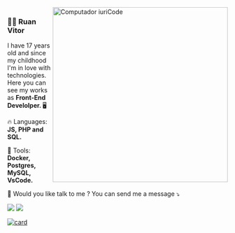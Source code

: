 <img src="https://raw.githubusercontent.com/MicaelliMedeiros/micaellimedeiros/master/image/computer-illustration.png" min-width="400px" max-width="400px" width="400px" align="right" alt="Computador iuriCode">

<h3> 👨‍💻 Ruan Vitor </h3>

<p align="left"> 
   I have 17 years old and since my childhood I'm in love with technologies.
  Here you can see my works as <strong> Front-End Develolper. </strong> 🖥️
</p>

<p align="left">
  🔥 Languages: <strong> JS, PHP and SQL. </strong>
</p>

<p align="left">
  💼 Tools: <strong> Docker, Postgres, MySQL, VsCode.</strong>
</p>

<p align="left">
  💌 Would you like talk to me ? You can send me a message ⤵️
</p>

<p align="left">
  <a href="ruanvelpidio@hotmail.com" alt="Gmail">
  <img src="https://img.shields.io/badge/-Gmail-FF0000?style=flat-square&labelColor=FF0000&logo=gmail&logoColor=white&link=LINK-DO-SEU-EMAIL" /></a>

  <a href="https://www.linkedin.com/in/ruan-vitor-elpídio-61232b1b7/" alt="Linkedin">
  <img src="https://img.shields.io/badge/-Linkedin-0e76a8?style=flat-square&logo=Linkedin&logoColor=white&link=LINK-DO-SEU-LINKEDIN" /></a>
</p>  

[![card](https://github-readme-stats.vercel.app/api?username=RuanDevJs&theme=radical)](https://github.com/RuanDevJs/)
